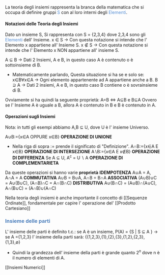 La teoria degli insiemi rappresenta la branca della matematica che si occupa di definire gruppi <font color="#548dd4">S</font> con al loro interni degli <font color="#548dd4">Elementi</font>. 

#### Notazioni delle Teoria degli Insiemi
Dato un insieme S,
Si rappresenta con S = {2,3,4} dove 2,3,4 sono gli <font color="#548dd4">Elementi</font> dell' Insieme.
x ∈ S -> Con questa notazione si intende che l' Elemento x appartiene all' Insieme S.
x ∉ S -> Con questa notazione si intende che l' Elemento x NON appartiene all' insieme S.

A ⊆ B -> Dati 2 Insiemi, A e B, in questo caso A è contenuto o è sottoinsieme di B.
- Matematicamente parlando, Questa situazione si ha se e solo se: x∈B∀x∈A ->
  Ogni elemento appartenente ad A appartiene anche a B.
B ⊇ A -> Dati 2 insiemi, A e B, in questo caso B contiene o è sovrainsieme di B.

Ovviamente si ha quindi la seguente proprietà: 
A=B <=> A⊆B e B⊆A Ovvero se l' Insieme A è uguale a B, allora A è contenuto in B e B è contenuto in A.

#### Operazioni sugli Insiemi
Nota: in tutti gli esempi abbiamo A,B ⊆ U, dove U è l' insieme Universo.

A∪B:={x∈A OPPURE x∈B} **OPERAZIONE DI UNIONE**
- Nella riga di sopra := prende il significato di "Definizione".
A∩B:={x∈A E x∈B} **OPERAZIONE DI INTERSEZIONE**
A∖B:={x∈A E x∉B} **OPERAZIONE DI DIFFERENZA**
Se A ⊆ U, A<sup>c</sup> = U ∖ A **OPERAZIONE DI COMPLEMENTARIETA**

Da queste operazioni si hanno varie **proprietà**
**IDEMPOTENZA**
	A∪A = A, A∩A = A
**COMMUTATIVA**
	A∪B = B∪A, A∩B = B∩A
**ASSOCIATIVA**
	(A∪B)∪C = A∪(B∪C), (A∩B)∩C = A∩(B∩C)
**DISTRIBUTIVA**
	A∪(B∩C) = (A∪B)∩(A∪C), A∩(B∪C) = (A∩B)∪(A∩C)

Nella teoria degli insiemi è anche importante il concetto di [[Sequenze Ordinate]], fondamentale per capire l' operazione del' [[Prodotto Cartesiano]]

### <font color="#4f81bd">Insieme delle parti</font>

L' insieme delle parti è definito t.c.:
se A è un insieme,
P(A) = {S | S ⊆ A } → se  A ={1,2,3}
l’ insieme della parti sarà:
{{1,2,3},{1},{2},{3},{1,2},{2,3},{1,3},$\emptyset$}

- Quindi la grandezza dell’ insieme della parti è grande quanto $2^n$ dove n è il numero di elementi di A.




[[Insiemi Numerici]]